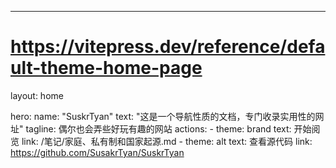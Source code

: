 ---
# https://vitepress.dev/reference/default-theme-home-page
layout: home

hero:
  name: "SuskrTyan"
  text: "这是一个导航性质的文档，专门收录实用性的网址"
  tagline: 偶尔也会弄些好玩有趣的网站
  actions:
    - theme: brand
      text: 开始阅览
      link: /笔记/家庭、私有制和国家起源.md
    - theme: alt
      text: 查看源代码
      link: https://github.com/SusakrTyan/SuskrTyan